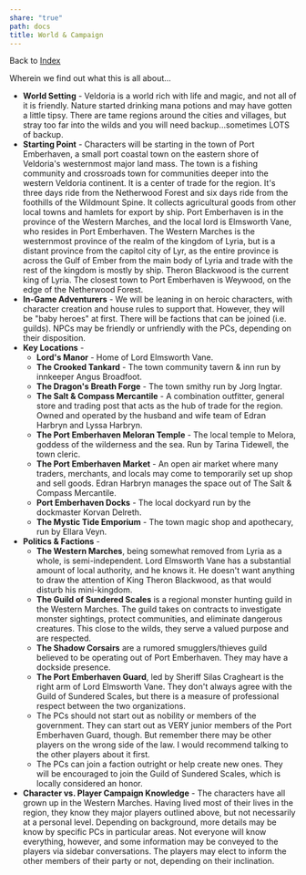 ```yaml
---
share: "true"
path: docs
title: World & Campaign
---
```

Back to [Index](https://steven-stanford.github.io/sundered-scales-campaign/index)

Wherein we find out what this is all about...

- **World Setting** - Veldoria is a world rich with life and magic, and not all of it is friendly. Nature started drinking mana potions and may have gotten a little tipsy. There are tame regions around the cities and villages, but stray too far into the wilds and you will need backup...sometimes LOTS of backup.
- **Starting Point** - Characters will be starting in the town of Port Emberhaven, a small port coastal town on the eastern shore of Veldoria's westernmost major land mass. The town is a fishing community and crossroads town for communities deeper into the western Veldoria continent. It is a center of trade for the region. It's three days ride from the Netherwood Forest and six days ride from the foothills of the Wildmount Spine. It collects agricultural goods from other local towns and hamlets for export by ship. Port Emberhaven is in the province of the Western Marches, and the local lord is Elmsworth Vane, who resides in Port Emberhaven. The Western Marches is the westernmost province of the realm of the kingdom of Lyria, but is a distant province from the capitol city of Lyr, as the entire province is across the Gulf of Ember from the main body of Lyria and trade with the rest of the kingdom is mostly by ship. Theron Blackwood is the current king of Lyria. The closest town to Port Emberhaven is Weywood, on the edge of the Netherwood Forest.
- **In-Game Adventurers** - We will be leaning in on heroic characters, with character creation and house rules to support that. However, they will be "baby heroes" at first. There will be factions that can be joined (i.e. guilds). NPCs may be friendly or unfriendly with the PCs, depending on their disposition.
- **Key Locations** - 
	- **Lord's Manor** - Home of Lord Elmsworth Vane.
	- **The Crooked Tankard** - The town community tavern & inn run by innkeeper Angus Broadfoot.
	- **The Dragon's Breath Forge** - The town smithy run by Jorg Ingtar.
	- **The Salt & Compass Mercantile** - A combination outfitter, general store and trading post that acts as the hub of trade for the region. Owned and operated by the husband and wife team of Edran Harbryn and Lyssa Harbryn.
	- **The Port Emberhaven Meloran Temple** - The local temple to Melora, goddess of the wilderness and the sea. Run by Tarina Tidewell, the town cleric.
	- **The Port Emberhaven Market** - An open air market where many traders, merchants, and locals may come to temporarily set up shop and sell goods. Edran Harbryn manages the space out of The Salt & Compass Mercantile.
	- **Port Emberhaven Docks** - The local dockyard run by the dockmaster Korvan Delreth.
	- **The Mystic Tide Emporium** - The town magic shop and apothecary, run by Ellara Veyn.
- **Politics & Factions** - 
	- **The Western Marches**, being somewhat removed from Lyria as a whole, is semi-independent. Lord Elmsworth Vane has a substantial amount of local authority, and he knows it. He doesn't want anything to draw the attention of King Theron Blackwood, as that would disturb his mini-kingdom.
	- **The Guild of Sundered Scales** is a regional monster hunting guild in the Western Marches. The guild takes on contracts to investigate monster sightings, protect communities, and eliminate dangerous creatures. This close to the wilds, they serve a valued purpose and are respected.
	- **The Shadow Corsairs** are a rumored smugglers/thieves guild believed to be operating out of Port Emberhaven. They may have a dockside presence.
	- **The Port Emberhaven Guard**, led by Sheriff Silas Cragheart is the right arm of Lord Elmsworth Vane. They don't always agree with the Guild of Sundered Scales, but there is a measure of professional respect between the two organizations.
	- The PCs should not start out as nobility or members of the government. They can start out as VERY junior members of the Port Emberhaven Guard, though. But remember there may be other players on the wrong side of the law. I would recommend talking to the other players about it first.
	- The PCs can join a faction outright or help create new ones. They will be encouraged to join the Guild of Sundered Scales, which is locally considered an honor. 
- **Character vs. Player Campaign Knowledge** - The characters have all grown up in the Western Marches. Having lived most of their lives in the region, they know they major players outlined above, but not necessarily at a personal level. Depending on background, more details may be know by specific PCs in particular areas. Not everyone will know everything, however, and some information may be conveyed to the players via sidebar conversations. The players may elect to inform the other members of their party or not, depending on their inclination.